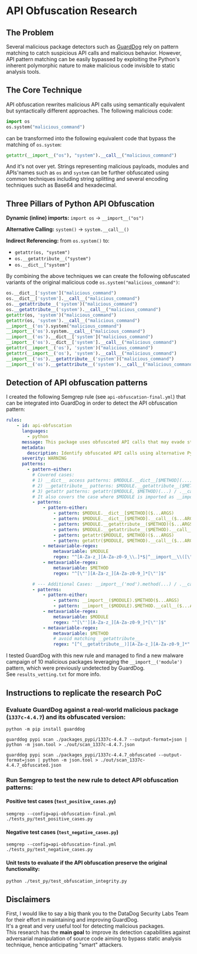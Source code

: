 # API Obfuscation Research

## The Problem

Several malicious package detectors such as [GuardDog](https://github.com/DataDog/guarddog) rely on pattern matching to catch suspicious API calls and malicious behavior.
However, API pattern matching can be easily bypassed by exploiting the Python's inherent polymorphic nature to make malicious code invisible to static analysis tools.


## The Core Technique
API obfuscation rewrites malicious API calls using semantically equivalent but syntactically different approaches.
The following malicious code:

```python
import os
os.system("malicious_command")
```

can be transformed into the following equivalent code that bypass the matching of `os.system`:

```python
getattr(__import__("os"), "system").__call__("malicious_command")
```

And it's not over yet.
Strings representing malicious payloads, modules and APIs'names such as `os` and `system` can be further obfuscated using common techniques including string splitting and
several encoding techniques such as Base64 and hexadecimal.

## Three Pillars of Python API Obfuscation

**Dynamic (inline) imports:** `import os` → `__import__("os")`

**Alternative Calling:** `system()` → `system.__call__()`

**Indirect Referencing:** from `os.system()` to:
- `getattr(os, "system")`
- `os.__getattribute__("system")`  
- `os.__dict__["system"]`

By combining the above techniques we can create the following obfuscated variants of the original malicious code `os.system("malicious_command")`:
```python
os.__dict__['system']("malicious_command")
os.__dict__['system'].__call__("malicious_command")
os.__getattribute__('system')("malicious_command")
os.__getattribute__('system').__call__("malicious_command")
getattr(os, 'system')("malicious_command")
getattr(os, 'system').__call__("malicious_command")
__import__('os').system("malicious_command")
__import__('os').system.__call__("malicious_command")
__import__('os').__dict__['system']("malicious_command")
__import__('os').__dict__['system'].__call__("malicious_command")
getattr(__import__('os'), 'system')("malicious_command")
getattr(__import__('os'), 'system').__call__("malicious_command")
__import__('os').__getattribute__('system')("malicious_command")
__import__('os').__getattribute__('system').__call__("malicious_command")
```

## Detection of API obfuscation patterns
I created the following Semgrep rule (see `api-obfuscation-final.yml`) that can be integrated into GuardDog in order to detect the API obfuscation pattern:
```yaml
rules:
    - id: api-obfuscation
      languages:
        - python
      message: This package uses obfuscated API calls that may evade static analysis detection
      metadata:
        description: Identify obfuscated API calls using alternative Python syntax patterns
      severity: WARNING
      patterns:
        - pattern-either:
          # Covered cases:
          # 1) __dict__ access patterns: $MODULE.__dict__[$METHOD](...) / .__call__(...)
          # 2) __getattribute__ patterns: $MODULE.__getattribute__($METHOD)(...) / .__call__(...)
          # 3) getattr patterns: getattr($MODULE, $METHOD)(...) / .__call__(...)
          # It also covers the case where $MODULE is imported as __import__('mod')
          - patterns:
              - pattern-either:
                  - pattern: $MODULE.__dict__[$METHOD]($...ARGS)
                  - pattern: $MODULE.__dict__[$METHOD].__call__($...ARGS)
                  - pattern: $MODULE.__getattribute__($METHOD)($...ARGS)
                  - pattern: $MODULE.__getattribute__($METHOD).__call__($...ARGS)
                  - pattern: getattr($MODULE, $METHOD)($...ARGS)
                  - pattern: getattr($MODULE, $METHOD).__call__($...ARGS)
              - metavariable-regex:
                  metavariable: $MODULE
                  regex: "^[A-Za-z_][A-Za-z0-9_\\.]*$|^__import__\\([\"'][A-Za-z_][A-Za-z0-9_]*[\"']\\)$"
              - metavariable-regex:
                  metavariable: $METHOD
                  regex: "^[\"'][A-Za-z_][A-Za-z0-9_]*[\"']$"

          # --- Additional Cases: __import__('mod').method(...) / .__call__(...)
          - patterns:
              - pattern-either:
                  - pattern: __import__($MODULE).$METHOD($...ARGS)
                  - pattern: __import__($MODULE).$METHOD.__call__($...ARGS)
              - metavariable-regex:
                  metavariable: $MODULE
                  regex: "^[\"'][A-Za-z_][A-Za-z0-9_]*[\"']$"
              - metavariable-regex:
                  metavariable: $METHOD
                  # avoid matching __getattribute__
                  regex: "[^(__getattribute__)][A-Za-z_][A-Za-z0-9_]*"
```

I tested GuardDog with this new rule and managed to find a new malware campaign of 10 malicious packages leveraging the `__import__('module')` pattern, which were previously undetected by GuardDog.  
See `results_vetting.txt` for more info.

## Instructions to replicate the research PoC

### Evaluate GuardDog against a real-world malicious package (`1337c-4.4.7`) and its obfuscated version:
```
python -m pip install guarddog

guarddog pypi scan ./packages_pypi/1337c-4.4.7 --output-format=json | python -m json.tool > ./out/scan_1337c-4.4.7.json

guarddog pypi scan ./packages_pypi/1337c-4.4.7_obfuscated --output-format=json | python -m json.tool > ./out/scan_1337c-4.4.7_obfuscated.json
```

### Run Semgrep to test the new rule to detect API obfuscation patterns:

#### Positive test cases (`test_positive_cases.py`)
```
semgrep --config=api-obfuscation-final.yml ./tests_py/test_positive_cases.py
```

#### Negative test cases (`test_negative_cases.py`)
```
semgrep --config=api-obfuscation-final.yml ./tests_py/test_negative_cases.py
```

#### Unit tests to evaluate if the API obfuscation preserve the original functionality:
```
python ./test_py/test_obfuscation_integrity.py
```

## Disclaimers
First, I would like to say a big thank you to the DataDog Security Labs Team for their effort in maintaining and improving GuardDog.  
It's a great and very useful tool for detecting malicious packages.  
This research has the **main goal** to improve its detection capabilities against adversarial manipulation of source code aiming to bypass static analysis technique,
hence anticipating "smart" attackers.